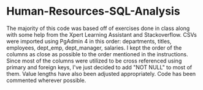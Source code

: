 # Human-Resources-SQL-Analysis

The majority of this code was based off of exercises done in class along with some help from the Xpert Learning Assistant and Stackoverflow. CSVs were imported using PgAdmin 4 in this order: departments, titles, employees, dept_emp, dept_manager, salaries. I kept the order of the columns as close as possible to the order mentioned in the instructions. Since most of the columns were utilized to be cross referenced using primary and foreign keys, I've just decided to add "NOT NULL" to most of them. Value lengths have also been adjusted appropriately. Code has been commented wherever possible.
